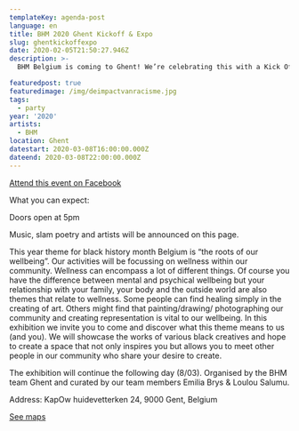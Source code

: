 ```yaml
---
templateKey: agenda-post
language: en
title: BHM 2020 Ghent Kickoff & Expo
slug: ghentkickoffexpo
date: 2020-02-05T21:50:27.946Z
description: >-
  BHM Belgium is coming to Ghent! We’re celebrating this with a Kick Off party and an exhibition featuring young black creatives.

featuredpost: true
featuredimage: /img/deimpactvanracisme.jpg
tags:
  - party
year: '2020'
artists:
  - BHM
location: Ghent
datestart: 2020-03-08T16:00:00.000Z
dateend: 2020-03-08T22:00:00.000Z
---
```

[Attend this event on Facebook](https://www.facebook.com/events/203727230747514/?notif_t=event_calendar_create&notif_id=1582801803082111)

What you can expect:

Doors open at 5pm

Music, slam poetry and artists will be announced on this page.

This year theme for black history month Belgium is “the roots of our wellbeing”. Our activities will be focussing on wellness within our community. Wellness can encompass a lot of different things. Of course you have the difference between mental and psychical wellbeing but your relationship with your family, your body and the outside world are also themes that relate to wellness. Some people can find healing simply in the creating of art. Others might find that painting/drawing/ photographing our community and creating representation is vital to our wellbeing. In this exhibition we invite you to come and discover what this theme means to us (and you). We will showcase the works of various black creatives and hope to create a space that not only inspires you but allows you to meet other people in our community who share your desire to create.

The exhibition will continue the following day (8/03).
Organised by the BHM team Ghent and curated by our team members Emilia Brys  &  Loulou Salumu.

Address: KapOw
huidevetterken 24, 9000 Gent, Belgium

[See maps](https://goo.gl/maps/Zebd7SihXioB8JS9A)
